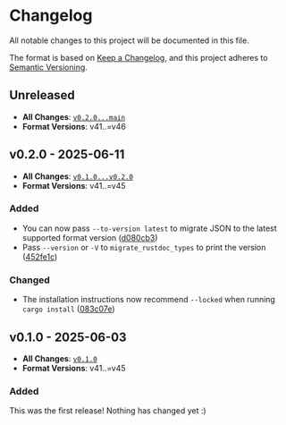# Changelog

All notable changes to this project will be documented in this file.

The format is based on [Keep a Changelog](https://keepachangelog.com/en/1.1.0/), and this project adheres to [Semantic Versioning](https://semver.org/spec/v2.0.0.html).

## Unreleased

- **All Changes**: [`v0.2.0...main`](https://github.com/BD103/migrate_rustdoc_json/compare/v0.2.0...main)
- **Format Versions**: v41..=v46

## v0.2.0 - 2025-06-11

- **All Changes**: [`v0.1.0...v0.2.0`](https://github.com/BD103/migrate_rustdoc_json/compare/v0.1.0...v0.2.0)
- **Format Versions**: v41..=v45

### Added

- You can now pass `--to-version latest` to migrate JSON to the latest supported format version ([d080cb3](https://github.com/BD103/migrate_rustdoc_json/commit/d080cb38d20eb8e22e44d83e0e498b9e867e98f3))
- Pass `--version` or `-V` to `migrate_rustdoc_types` to print the version ([452fe1c](https://github.com/BD103/migrate_rustdoc_json/commit/452fe1c332b0a43b77340fa6cc70525c1bdb4e01))

### Changed

- The installation instructions now recommend `--locked` when running `cargo install` ([083c07e](https://github.com/BD103/migrate_rustdoc_json/commit/083c07e5a7ee635f31f9e20d5823a9e5b89dd10f))

## v0.1.0 - 2025-06-03

- **All Changes**: [`v0.1.0`](https://github.com/BD103/migrate_rustdoc_json/commits/v0.1.0)
- **Format Versions**: v41..=v45

### Added

This was the first release! Nothing has changed yet :)
